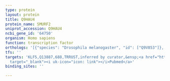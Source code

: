 ```yaml
---
type: protein
layout: protein
title: Q9HAU4
protein_name: SMURF2
uniprot_accession: Q9HAU4
ncbi_gene_id: '64750'
organism: Homo sapiens
function: transcription factor
orthologs: '[{"species": "Drosophila melanogaster", "id": ["Q9V853"]}, {"species": "Mus musculus", "id": ["<a href=\"/protein/a2a5z6\">A2A5Z6</a>"]}, {"species": "Rattus norvegicus", "id": ["F1M3F2"]}]'
tfs: ''
targets: 'KLF5,Q13887,688,TRRUST,inferred by curator,&ensp;<a href="https://www.ncbi.nlm.nih.gov/pubmed/?term=21953463%5Buid%5D+OR+29087512%5Buid%5D"
  target="_blank"><i uk-icon="icon: link"></i>Pubmed</a>'
binding_sites: ''

---
```

